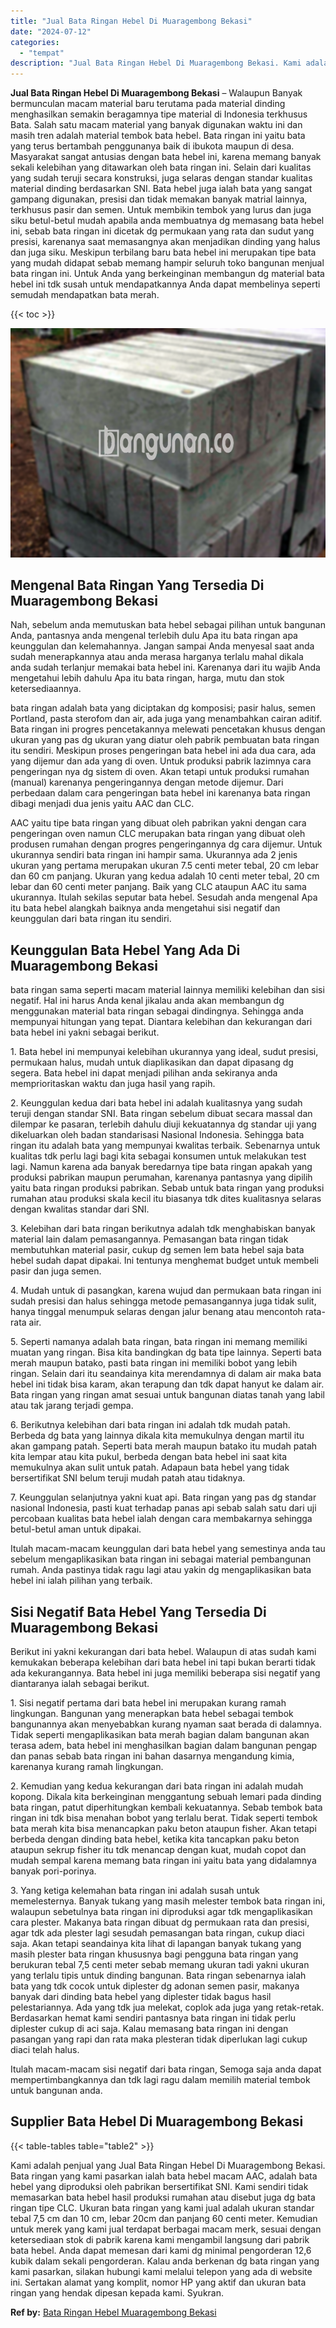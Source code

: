 ```yaml
---
title: "Jual Bata Ringan Hebel Di Muaragembong Bekasi"
date: "2024-07-12"
categories: 
  - "tempat"
description: "Jual Bata Ringan Hebel Di Muaragembong Bekasi. Kami adalah penjual yang Jual Bata Ringan Hebel Di Muaragembong Bekasi. Bata ringan yang kami pasarkan ialah b..."
---
```


**Jual Bata Ringan Hebel Di Muaragembong Bekasi** – Walaupun Banyak bermunculan macam material baru terutama pada material dinding menghasilkan semakin beragamnya tipe material di Indonesia terkhusus Bata. Salah satu macam material yang banyak digunakan waktu ini dan masih tren adalah material tembok bata hebel. Bata ringan ini yaitu bata yang terus bertambah penggunanya baik di ibukota maupun di desa. Masyarakat sangat antusias dengan bata hebel ini, karena memang banyak sekali kelebihan yang ditawarkan oleh bata ringan ini. Selain dari kualitas yang sudah teruji secara konstruksi, juga selaras dengan standar kualitas material dinding berdasarkan SNI. Bata hebel juga ialah bata yang sangat gampang digunakan, presisi dan tidak memakan banyak matrial lainnya, terkhusus pasir dan semen. Untuk membikin tembok yang lurus dan juga siku betul-betul mudah apabila anda membuatnya dg memasang bata hebel ini, sebab bata ringan ini dicetak dg permukaan yang rata dan sudut yang presisi, karenanya saat memasangnya akan menjadikan dinding yang halus dan juga siku. Meskipun terbilang baru bata hebel ini merupakan tipe bata yang mudah didapat sebab memang hampir seluruh toko bangunan menjual bata ringan ini. Untuk Anda yang berkeinginan membangun dg material bata hebel ini tdk susah untuk mendapatkannya Anda dapat membelinya seperti semudah mendapatkan bata merah.

{{< toc >}}

![Jual Bata Ringan Hebel Di Muaragembong Bekasi](/images/jual-hebel-murah-40.png)

## Mengenal Bata Ringan Yang Tersedia Di Muaragembong Bekasi

Nah, sebelum anda memutuskan bata hebel sebagai pilihan untuk bangunan Anda, pantasnya anda mengenal terlebih dulu Apa itu bata ringan apa keunggulan dan kelemahannya. Jangan sampai Anda menyesal saat anda sudah menerapkannya atau anda merasa harganya terlalu mahal dikala anda sudah terlanjur memakai bata hebel ini. Karenanya dari itu wajib Anda mengetahui lebih dahulu Apa itu bata ringan, harga, mutu dan stok ketersediaannya.

bata ringan adalah bata yang diciptakan dg komposisi; pasir halus, semen Portland, pasta sterofom dan air, ada juga yang menambahkan cairan aditif. Bata ringan ini progres pencetakannya melewati pencetakan khusus dengan ukuran yang pas dg ukuran yang diatur oleh pabrik pembuatan bata ringan itu sendiri. Meskipun proses pengeringan bata hebel ini ada dua cara, ada yang dijemur dan ada yang di oven. Untuk produksi pabrik lazimnya cara pengeringan nya dg sistem di oven. Akan tetapi untuk produksi rumahan (manual) karenanya pengeringannya dengan metode dijemur. Dari perbedaan dalam cara pengeringan bata hebel ini karenanya bata ringan dibagi menjadi dua jenis yaitu AAC dan CLC.

AAC yaitu tipe bata ringan yang dibuat oleh pabrikan yakni dengan cara pengeringan oven namun CLC merupakan bata ringan yang dibuat oleh produsen rumahan dengan progres pengeringannya dg cara dijemur. Untuk ukurannya sendiri bata ringan ini hampir sama. Ukurannya ada 2 jenis ukuran yang pertama merupakan ukuran 7.5 centi meter tebal, 20 cm lebar dan 60 cm panjang. Ukuran yang kedua adalah 10 centi meter tebal, 20 cm lebar dan 60 centi meter panjang. Baik yang CLC ataupun AAC itu sama ukurannya. Itulah sekilas seputar bata hebel. Sesudah anda mengenal Apa itu bata hebel alangkah baiknya anda mengetahui sisi negatif dan keunggulan dari bata ringan itu sendiri.

## Keunggulan Bata Hebel Yang Ada Di Muaragembong Bekasi

bata ringan sama seperti macam material lainnya memiliki kelebihan dan sisi negatif. Hal ini harus Anda kenal jikalau anda akan membangun dg menggunakan material bata ringan sebagai dindingnya. Sehingga anda mempunyai hitungan yang tepat. Diantara kelebihan dan kekurangan dari bata hebel ini yakni sebagai berikut.

1\. Bata hebel ini mempunyai kelebihan ukurannya yang ideal, sudut presisi, permukaan halus, mudah untuk diaplikasikan dan dapat dipasang dg segera. Bata hebel ini dapat menjadi pilihan anda sekiranya anda memprioritaskan waktu dan juga hasil yang rapih.

2\. Keunggulan kedua dari bata hebel ini adalah kualitasnya yang sudah teruji dengan standar SNI. Bata ringan sebelum dibuat secara massal dan dilempar ke pasaran, terlebih dahulu diuji kekuatannya dg standar uji yang dikeluarkan oleh badan standarisasi Nasional Indonesia. Sehingga bata ringan itu adalah bata yang mempunyai kwalitas terbaik. Sebenarnya untuk kualitas tdk perlu lagi bagi kita sebagai konsumen untuk melakukan test lagi. Namun karena ada banyak beredarnya tipe bata ringan apakah yang produksi pabrikan maupun perumahan, karenanya pantasnya yang dipilih yaitu bata ringan produksi pabrikan. Sebab untuk bata ringan yang produksi rumahan atau produksi skala kecil itu biasanya tdk dites kualitasnya selaras dengan kwalitas standar dari SNI.

3\. Kelebihan dari bata ringan berikutnya adalah tdk menghabiskan banyak material lain dalam pemasangannya. Pemasangan bata ringan tidak membutuhkan material pasir, cukup dg semen lem bata hebel saja bata hebel sudah dapat dipakai. Ini tentunya menghemat budget untuk membeli pasir dan juga semen.

4\. Mudah untuk di pasangkan, karena wujud dan permukaan bata ringan ini sudah presisi dan halus sehingga metode pemasangannya juga tidak sulit, hanya tinggal menumpuk selaras dengan jalur benang atau mencontoh rata-rata air.

5\. Seperti namanya adalah bata ringan, bata ringan ini memang memiliki muatan yang ringan. Bisa kita bandingkan dg bata tipe lainnya. Seperti bata merah maupun batako, pasti bata ringan ini memiliki bobot yang lebih ringan. Selain dari itu seandainya kita merendamnya di dalam air maka bata hebel ini tidak bisa karam, akan terapung dan tdk dapat hanyut ke dalam air. Bata ringan yang ringan amat sesuai untuk bangunan diatas tanah yang labil atau tak jarang terjadi gempa.

6\. Berikutnya kelebihan dari bata ringan ini adalah tdk mudah patah. Berbeda dg bata yang lainnya dikala kita memukulnya dengan martil itu akan gampang patah. Seperti bata merah maupun batako itu mudah patah kita lempar atau kita pukul, berbeda dengan bata hebel ini saat kita memukulnya akan sulit untuk patah. Adapaun bata hebel yang tidak bersertifikat SNI belum teruji mudah patah atau tidaknya.

7\. Keunggulan selanjutnya yakni kuat api. Bata ringan yang pas dg standar nasional Indonesia, pasti kuat terhadap panas api sebab salah satu dari uji percobaan kualitas bata hebel ialah dengan cara membakarnya sehingga betul-betul aman untuk dipakai.

Itulah macam-macam keunggulan dari bata hebel yang semestinya anda tau sebelum mengaplikasikan bata ringan ini sebagai material pembangunan rumah. Anda pastinya tidak ragu lagi atau yakin dg mengaplikasikan bata hebel ini ialah pilihan yang terbaik.

## Sisi Negatif Bata Hebel Yang Tersedia Di Muaragembong Bekasi

Berikut ini yakni kekurangan dari bata hebel. Walaupun di atas sudah kami kemukakan beberapa kelebihan dari bata hebel ini tapi bukan berarti tidak ada kekurangannya. Bata hebel ini juga memiliki beberapa sisi negatif yang diantaranya ialah sebagai berikut.

1\. Sisi negatif pertama dari bata hebel ini merupakan kurang ramah lingkungan. Bangunan yang menerapkan bata hebel sebagai tembok bangunannya akan menyebabkan kurang nyaman saat berada di dalamnya. Tidak seperti mengaplikasikan bata merah bagian dalam bangunan akan terasa adem, bata hebel ini menghasilkan bagian dalam bangunan pengap dan panas sebab bata ringan ini bahan dasarnya mengandung kimia, karenanya kurang ramah lingkungan.

2\. Kemudian yang kedua kekurangan dari bata ringan ini adalah mudah kopong. Dikala kita berkeinginan menggantung sebuah lemari pada dinding bata ringan, patut diperhitungkan kembali kekuatannya. Sebab tembok bata ringan ini tdk bisa menahan bobot yang terlalu berat. Tidak seperti tembok bata merah kita bisa menancapkan paku beton ataupun fisher. Akan tetapi berbeda dengan dinding bata hebel, ketika kita tancapkan paku beton ataupun sekrup fisher itu tdk menancap dengan kuat, mudah copot dan mudah sempal karena memang bata ringan ini yaitu bata yang didalamnya banyak pori-porinya.

3\. Yang ketiga kelemahan bata ringan ini adalah susah untuk memelesternya. Banyak tukang yang masih melester tembok bata ringan ini, walaupun sebetulnya bata ringan ini diproduksi agar tdk mengaplikasikan cara plester. Makanya bata ringan dibuat dg permukaan rata dan presisi, agar tdk ada plester lagi sesudah pemasangan bata ringan, cukup diaci saja. Akan tetapi seandainya kita lihat di lapangan banyak tukang yang masih plester bata ringan khususnya bagi pengguna bata ringan yang berukuran tebal 7,5 centi meter sebab memang ukuran tadi yakni ukuran yang terlalu tipis untuk dinding bangunan. Bata ringan sebenarnya ialah bata yang tdk cocok untuk diplester dg adonan semen pasir, makanya banyak dari dinding bata hebel yang diplester tidak bagus hasil pelestariannya. Ada yang tdk jua melekat, coplok ada juga yang retak-retak. Berdasarkan hemat kami sendiri pantasnya bata ringan ini tidak perlu diplester cukup di aci saja. Kalau memasang bata ringan ini dengan pasangan yang rapi dan rata maka plesteran tidak diperlukan lagi cukup diaci telah halus.

Itulah macam-macam sisi negatif dari bata ringan, Semoga saja anda dapat mempertimbangkannya dan tdk lagi ragu dalam memilih material tembok untuk bangunan anda.

## Supplier Bata Hebel Di Muaragembong Bekasi

{{< table-tables table="table2" >}}

Kami adalah penjual yang Jual Bata Ringan Hebel Di Muaragembong Bekasi. Bata ringan yang kami pasarkan ialah bata hebel macam AAC, adalah bata hebel yang diproduksi oleh pabrikan bersertifikat SNI. Kami sendiri tidak memasarkan bata hebel hasil produksi rumahan atau disebut juga dg bata ringan tipe CLC. Ukuran bata ringan yang kami jual adalah ukuran standar tebal 7,5 cm dan 10 cm, lebar 20cm dan panjang 60 centi meter. Kemudian untuk merek yang kami jual terdapat berbagai macam merk, sesuai dengan ketersediaan stok di pabrik karena kami mengambil langsung dari pabrik bata hebel. Anda dapat memesan dari kami dg minimal pengorderan 12,6 kubik dalam sekali pengorderan. Kalau anda berkenan dg bata ringan yang kami pasarkan, silakan hubungi kami melalui telepon yang ada di website ini. Sertakan alamat yang komplit, nomor HP yang aktif dan ukuran bata ringan yang hendak dipesan kepada kami. Syukran.

**Ref by:** [Bata Ringan Hebel Muaragembong Bekasi](https://id.wikipedia.org/wiki/Bata)
